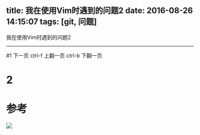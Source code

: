 title: 我在使用Vim时遇到的问题2
date: 2016-08-26 14:15:07
tags: [git, 问题]
---

我在使用Vim时遇到的问题2
<!--more-->
- - - - -
#1  下一页
    ctrl-f     上翻一页
    ctrl-b     下翻一页
# 2


# 参考
![](http://7xp2s1.com1.z0.glb.clouddn.com/c5131475jw1f77115ahhbj21kw1hnaro.jpg)
